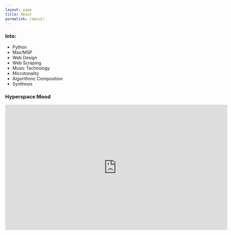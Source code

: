 ```yaml
---
layout: page
title: About
permalink: /about/
---
```


### Into:
- Python
- Max/MSP
- Web Design
- Web Scraping
- Music Technology
- Microtonality
- Algorithmic Composition
- Synthesis



### Hyperspace Mood
<iframe width="720" height="405" src="https://www.youtube.com/embed/MmbbpEBGJbs?rel=0" frameborder="0" gesture="media" allow="encrypted-media" allowfullscreen></iframe>

